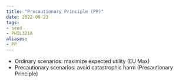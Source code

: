 ```yaml
---
title: "Precautionary Principle (PP)"
date: 2022-09-23
tags:
- seed
- PHIL321A
aliases:
- PP
---
```


- Ordinary scenarios: maximize expected utility (EU Max)
- Precautionary scenarios: avoid catastrophic harm (Precautionary Principle)